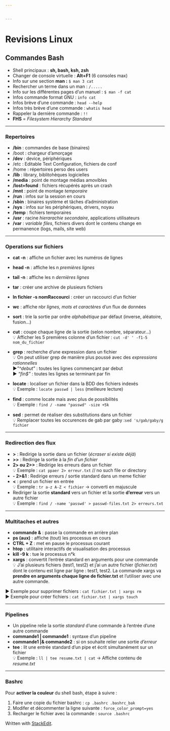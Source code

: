 ```yaml
---


---
```


<h1 id="revisions-linux">Revisions Linux</h1>
<h2 id="commandes-bash">Commandes Bash</h2>
<ul>
<li>Shell principaux : <strong>sh, bash, ksh, zsh</strong></li>
<li>Changer de console virtuelle : <strong>Alt+F1</strong> (6 consoles max)</li>
<li>Info sur une section <strong>man :</strong> <code>$ man 3 cat</code></li>
<li>Rechercher un terme dans un man : <code>/.....</code></li>
<li>Info sur les différentes pages d’un manuel : <code>$ man -f cat</code></li>
<li>Infos commande format GNU : <code>info cat</code></li>
<li>Infos brève d’une commande : <code>head --help</code></li>
<li>Infos très brève d’une commande : <code>whatis head</code></li>
<li>Rappeler la dernière commande : <code>!!</code></li>
<li><strong>FHS</strong> = <em>Filesystem Hierarchy Standard</em></li>
</ul>
<hr>
<h3 id="repertoires">Repertoires</h3>
<ul>
<li><strong>/bin</strong> : commandes de base (binaires)</li>
<li>/boot : chargeur d’amorçage</li>
<li><strong>/dev</strong> : device, périphériques</li>
<li>/etc : Editable Text Configuration, fichiers de conf</li>
<li>/home : répertoires perso des users</li>
<li><strong>/lib</strong> : library, biblitohèques logicielles</li>
<li><strong>/media</strong> : point de montage médias amovibles</li>
<li><strong>/lost+found</strong> : fichiers récupérés après un crash</li>
<li><strong>/mnt</strong> : point de montage <em>temporaire</em></li>
<li><strong>/run</strong> : infos sur la session en cours</li>
<li><strong>/sbin</strong> : binaires système et tâches d’administration</li>
<li><strong>/sys</strong> : infos sur les périphériques, drivers, noyau</li>
<li><strong>/temp</strong> : fichiers temporaires</li>
<li><strong>/usr</strong> : racine <em>hierarachie secondaire</em>, applications utilisateurs</li>
<li><strong>/var</strong> : <em>variable files</em>, fichiers divers dont le contenu change en permanence (logs, mails, site web)</li>
</ul>
<hr>
<h3 id="operations-sur-fichiers">Operations sur fichiers</h3>
<ul>
<li>
<p><strong>cat -n</strong> : affiche un fichier avec les numéros de lignes</p>
</li>
<li>
<p><strong>head -n</strong> : affiche les n <em>premières lignes</em></p>
</li>
<li>
<p><strong>tail -n</strong> : affiche les n <em>dernières lignes</em></p>
</li>
<li>
<p><strong>tar</strong> : créer une archive de plusieurs fichiers</p>
</li>
<li>
<p><strong>ln fichier -s nomRaccourci</strong> : créer un raccourci d’un fichier</p>
</li>
<li>
<p><strong>wc</strong> : affiche nbr <em>lignes, mots et caractères</em> d’un flux de données</p>
</li>
<li>
<p><strong>sort</strong> : trie la sortie par ordre <em>alphabétique</em> par défaut (inverse, aléatoire, fusion…)</p>
</li>
<li>
<p><strong>cut</strong> : coupe chaque ligne de la sortie (selon nombre, séparateur…)<br>
💡 Afficher les 5 premières colonne d’un fichier : <code>cut -d' ' -f1-5 nom_du_fichier</code></p>
</li>
<li>
<p><strong>grep</strong> : recherche d’une expression dans un fichier<br>
💡 On peut utiliser grep de manière plus poussé avec des <em>expressions rationnelles</em><br>
▶️<em>"^debut"</em> : toutes les lignes commençant par debut<br>
▶️ <em>“fin$”</em> : toutes les lignes se terminant par fin</p>
</li>
<li>
<p><strong>locate</strong> : localiser un fichier dans la BDD des fichiers indexés<br>
💡 Exemple : <code>locate passwd | less</code> (meilleure lecture)</p>
</li>
<li>
<p><strong>find</strong> : comme locate mais avec plus de possibilités<br>
💡 Exemple : <code>find / -name "passwd" -size +5k</code></p>
</li>
<li>
<p><strong>sed</strong> : permet de réaliser des substitutions dans un fichier<br>
💡 Remplacer toutes les occurences de gab par gaby :<code>sed 's/gab/gaby/g fichier</code></p>
</li>
</ul>
<hr>
<h3 id="redirection-des-flux">Redirection des flux</h3>
<ul>
<li><strong>&gt;</strong> : Redirige la sortie dans un fichier (<em>écraser si existe déjà</em>)</li>
<li><strong>&gt;&gt;</strong> : Redirige la sortie à la <em>fin d’un fichier</em></li>
<li><strong>2&gt; ou 2&gt;&gt;</strong> : Redirige les erreurs dans un fichier<br>
💡 Exemple : <code>cat ppaer 2&gt; erreur.txt</code> // no such file or directory</li>
<li><strong>- 2&gt;&amp;1</strong> : Redirige erreurs / sortie standard dans un meme fichier</li>
<li><strong>&lt;</strong> : prend un fichier en entrée<br>
💡 Exemple : <code>tr a-z A-Z &lt; fichier</code> -&gt; converti en majuscule</li>
<li>Rediriger la sortie <strong>standard</strong> vers un fichier et la sortie <strong>d’erreur</strong> vers un autre fichier<br>
💡 Exemple : <code>find / -name 'passwd' &gt; passwd-files.txt 2&gt; erreurs.txt</code></li>
</ul>
<hr>
<h3 id="multitaches-et-autres">Multitaches et autres</h3>
<ul>
<li><strong>commande &amp;</strong> : passe la commande en arrière plan</li>
<li><strong>ps (aux)</strong> : affiche (tout) les processus en cours</li>
<li><strong>CTRL + Z</strong> : met en pause le processus courant</li>
<li><strong>htop</strong> : utilitaire interactifs de visualisation des processus</li>
<li><strong>kill -9 k</strong> : tue le processus n°k</li>
<li><strong>xargs</strong> : convertit l’entrée standard en arguments pour une commande<br>
💡 J’ai plusieurs fichiers (test1, test2) et j’ai un autre fichier (<em>fichier.txt</em>) dont le contenu est ligne par ligne : test1, test2. La commande xargs va <strong>prendre en arguments chaque ligne de fichier.txt</strong> et l’utiliser avec une autre commande.</li>
</ul>
<p>▶️ Exemple pour supprimer fichiers : <code>cat fichier.txt | xargs rm</code><br>
▶️ Exemple pour créer fichiers : <code>cat fichier.txt | xargs touch</code></p>
<hr>
<h3 id="pipelines">Pipelines</h3>
<ul>
<li>Un pipeline relie la sortie <em>standard</em> d’une commande à l’entrée d’une autre commande</li>
<li><strong>commande1 | commande1</strong> : syntaxe d’un pipeline</li>
<li><strong>commande1 |&amp; commande2</strong> : si on souhaite relier une sortie <em>d’erreur</em></li>
<li><strong>tee</strong> : lit une entrée standard d’un pipe et écrit simultanément sur un fichier<br>
💡 Exemple : <code>ll | tee resume.txt | cat</code> -&gt; Affiche contenu de <em>resume.txt</em></li>
</ul>
<hr>
<h3 id="bashrc">Bashrc</h3>
<p>Pour <strong>activer la couleur</strong> du shell bash, étape à suivre :</p>
<ol>
<li>Faire une copie du fichier bashrc : <code>cp .bashrc .bashrc_bak</code></li>
<li>Modifer et décommenter la ligne suivante : <code>force_color_prompt=yes</code></li>
<li>Recharger le fichier avec la commande : <code>source .bashrc</code></li>
</ol>
<p>Written with <a href="https://stackedit.io/">StackEdit</a>.</p>

